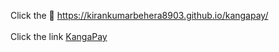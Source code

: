 Click the 🔗  https://kirankumarbehera8903.github.io/kangapay/<br><br>
Click the link <a href="https://kanga-pay1.vercel.app/" target="_blank">KangaPay</a>
